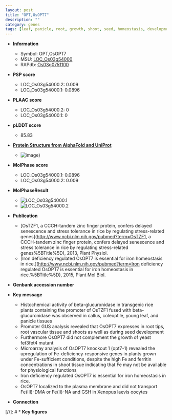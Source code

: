 ```yaml
---
layout: post
title: "OPT,OsOPT7"
description: ""
category: genes
tags: [leaf, panicle, root, growth, shoot, seed, homeostasis, development, plasma membrane, seed development, iron, iron homeostasis]
---
```


* **Information**  
    + Symbol: OPT,OsOPT7  
    + MSU: [LOC_Os03g54000](http://rice.plantbiology.msu.edu/cgi-bin/ORF_infopage.cgi?orf=LOC_Os03g54000)  
    + RAPdb: [Os03g0751100](http://rapdb.dna.affrc.go.jp/viewer/gbrowse_details/irgsp1?name=Os03g0751100)  

* **PSP score**  
    + LOC_Os03g54000.2: 0.009 
    + LOC_Os03g54000.1: 0.0896 

* **PLAAC score**  
    + LOC_Os03g54000.2: 0 
    + LOC_Os03g54000.1: 0 

* **pLDDT score**
    + 85.83

* **[Protein Structure from AlphaFold and UniProt](https://www.uniprot.org/uniprotkb/Q75LM0/entry#structure)**
    + ![image](https://ricepsp.github.io/images/Q7/AF-Q75LM0-F1.png))

* **MolPhase score**
    + LOC_Os03g54000.1: 0.0896
    + LOC_Os03g54000.2: 0.009

* **MolPhaseResult**
    + ![LOC_Os03g54000.1](https://ricepsp.github.io/pictures/LOC_Os03g/LOC_Os03g54000.1.png)
    + ![LOC_Os03g54000.2](https://ricepsp.github.io/pictures/LOC_Os03g/LOC_Os03g54000.2.png)

* **Publication**  
    + [OsTZF1, a CCCH-tandem zinc finger protein, confers delayed senescence and stress tolerance in rice by regulating stress-related genes](http://www.ncbi.nlm.nih.gov/pubmed?term=OsTZF1, a CCCH-tandem zinc finger protein, confers delayed senescence and stress tolerance in rice by regulating stress-related genes%5BTitle%5D), 2013, Plant Physiol.
    + [Iron deficiency regulated OsOPT7 is essential for iron homeostasis in rice.](http://www.ncbi.nlm.nih.gov/pubmed?term=Iron deficiency regulated OsOPT7 is essential for iron homeostasis in rice.%5BTitle%5D), 2015, Plant Mol Biol.

* **Genbank accession number**  

* **Key message**  
    + Histochemical activity of beta-glucuronidase in transgenic rice plants containing the promoter of OsTZF1 fused with beta-glucuronidase was observed in callus, coleoptile, young leaf, and panicle tissues
    + Promoter GUS analysis revealed that OsOPT7 expresses in root tips, root vascular tissue and shoots as well as during seed development
    + Furthermore OsOPT7 did not complement the growth of yeast fet3fet4 mutant
    + Microarray analysis of OsOPT7 knockout 1 (opt7-1) revealed the upregulation of Fe-deficiency-responsive genes in plants grown under Fe-sufficient conditions, despite the high Fe and ferritin concentrations in shoot tissue indicating that Fe may not be available for physiological functions
    + Iron deficiency regulated OsOPT7 is essential for iron homeostasis in rice.
    + OsOPT7 localized to the plasma membrane and did not transport Fe(III)-DMA or Fe(II)-NA and GSH in Xenopus laevis oocytes

* **Connection**  

[//]: # * **Key figures**  


